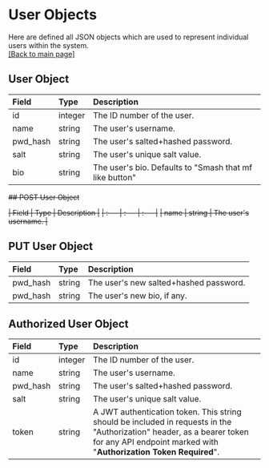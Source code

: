 # User Objects
Here are defined all JSON objects which are used to represent individual users within the system.  
[[Back to main page]](https://bitbucket.org/mae5/cse216_aztecs/src/backend/backend/README.md)

## User Object

| Field | Type | Description |
| :--- | :--- | :--- |
| id | integer | The ID number of the user. |
| name | string | The user's username. |
| pwd_hash | string | The user's salted+hashed password. |
| salt | string | The user's unique salt value. |
| bio | string | The user's bio. Defaults to "Smash that mf like button" |

~~## POST User Object~~

~~| Field | Type | Description |~~
~~| :--- | :--- | :--- |~~
~~| name | string | The user's username. |~~

## PUT User Object

| Field | Type | Description |
| :--- | :--- | :--- |
| pwd_hash | string | The user's new salted+hashed password. |
| pwd_hash | string | The user's new bio, if any. |

## Authorized User Object

| Field | Type | Description |
| :--- | :--- | :--- |
| id | integer | The ID number of the user. |
| name | string | The user's username. |
| pwd_hash | string | The user's salted+hashed password. |
| salt | string | The user's unique salt value. |
| token | string | A JWT authentication token. This string should be included in requests in the "Authorization" header, as a bearer token for any API endpoint marked with "**Authorization Token Required**". |
